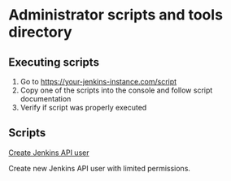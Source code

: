 # Administrator scripts and tools directory

## Executing scripts

1. Go to https://your-jenkins-instance.com/script
2. Copy one of the scripts into the console and follow script documentation
3. Verify if script was properly executed

## Scripts

[Create Jenkins API user](./newApiUser.groovy)

Create new Jenkins API user with limited permissions.
